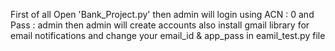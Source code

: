 First of all Open 'Bank_Project.py' then admin will login using ACN : 0 and Pass : admin
then admin will create accounts
also install gmail library for email notifications and change your email_id & app_pass in eamil_test.py file
